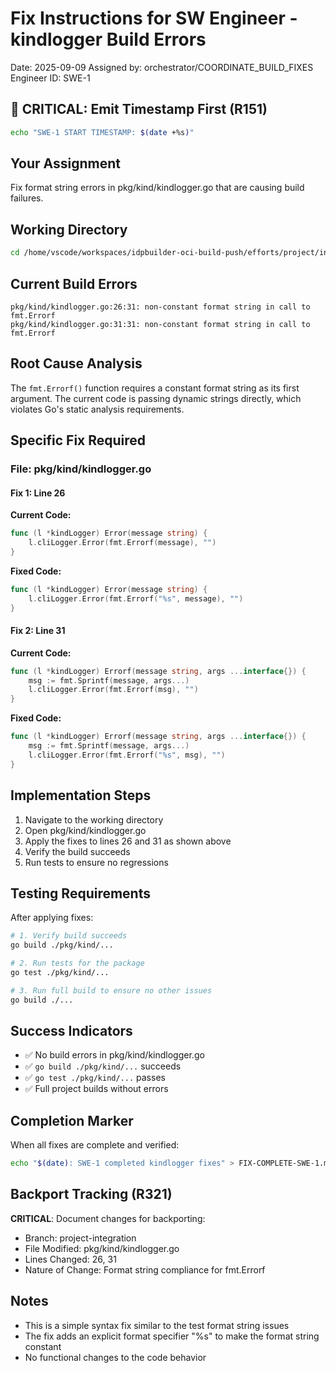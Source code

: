 # Fix Instructions for SW Engineer - kindlogger Build Errors
Date: 2025-09-09
Assigned by: orchestrator/COORDINATE_BUILD_FIXES
Engineer ID: SWE-1

## 🚨 CRITICAL: Emit Timestamp First (R151)
```bash
echo "SWE-1 START TIMESTAMP: $(date +%s)"
```

## Your Assignment
Fix format string errors in pkg/kind/kindlogger.go that are causing build failures.

## Working Directory
```bash
cd /home/vscode/workspaces/idpbuilder-oci-build-push/efforts/project/integration-workspace
```

## Current Build Errors
```
pkg/kind/kindlogger.go:26:31: non-constant format string in call to fmt.Errorf
pkg/kind/kindlogger.go:31:31: non-constant format string in call to fmt.Errorf
```

## Root Cause Analysis
The `fmt.Errorf()` function requires a constant format string as its first argument. The current code is passing dynamic strings directly, which violates Go's static analysis requirements.

## Specific Fix Required

### File: pkg/kind/kindlogger.go

#### Fix 1: Line 26
**Current Code:**
```go
func (l *kindLogger) Error(message string) {
    l.cliLogger.Error(fmt.Errorf(message), "")
}
```

**Fixed Code:**
```go
func (l *kindLogger) Error(message string) {
    l.cliLogger.Error(fmt.Errorf("%s", message), "")
}
```

#### Fix 2: Line 31
**Current Code:**
```go
func (l *kindLogger) Errorf(message string, args ...interface{}) {
    msg := fmt.Sprintf(message, args...)
    l.cliLogger.Error(fmt.Errorf(msg), "")
}
```

**Fixed Code:**
```go
func (l *kindLogger) Errorf(message string, args ...interface{}) {
    msg := fmt.Sprintf(message, args...)
    l.cliLogger.Error(fmt.Errorf("%s", msg), "")
}
```

## Implementation Steps
1. Navigate to the working directory
2. Open pkg/kind/kindlogger.go
3. Apply the fixes to lines 26 and 31 as shown above
4. Verify the build succeeds
5. Run tests to ensure no regressions

## Testing Requirements
After applying fixes:
```bash
# 1. Verify build succeeds
go build ./pkg/kind/...

# 2. Run tests for the package
go test ./pkg/kind/...

# 3. Run full build to ensure no other issues
go build ./...
```

## Success Indicators
- ✅ No build errors in pkg/kind/kindlogger.go
- ✅ `go build ./pkg/kind/...` succeeds
- ✅ `go test ./pkg/kind/...` passes
- ✅ Full project builds without errors

## Completion Marker
When all fixes are complete and verified:
```bash
echo "$(date): SWE-1 completed kindlogger fixes" > FIX-COMPLETE-SWE-1.marker
```

## Backport Tracking (R321)
**CRITICAL**: Document changes for backporting:
- Branch: project-integration
- File Modified: pkg/kind/kindlogger.go
- Lines Changed: 26, 31
- Nature of Change: Format string compliance for fmt.Errorf

## Notes
- This is a simple syntax fix similar to the test format string issues
- The fix adds an explicit format specifier "%s" to make the format string constant
- No functional changes to the code behavior
